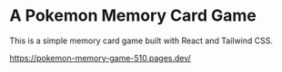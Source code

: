 # A Pokemon Memory Card Game

This is a simple memory card game built with React and Tailwind CSS.

https://pokemon-memory-game-510.pages.dev/
